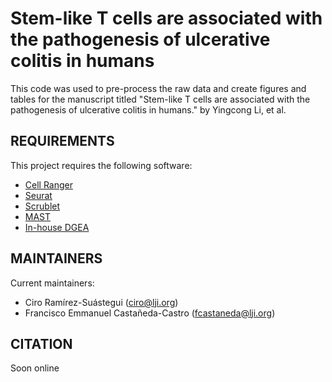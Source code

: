 # Stem-like T cells are associated with the pathogenesis of ulcerative colitis in humans

This code was used to pre-process the raw data and create figures and tables for the manuscript titled "Stem-like T cells are associated with the pathogenesis of ulcerative colitis in humans." by Yingcong Li, et al.

REQUIREMENTS
------------

This project requires the following software:

* [Cell Ranger](https://www.10xgenomics.com/support/software/cell-ranger/latest)
* [Seurat](https://www.alink.org/mod2](https://satijalab.org/seurat/))
* [Scrublet](https://github.com/swolock/scrublet)
* [MAST](https://rglab.github.io/MAST/)
* [In-house DGEA](https://github.com/vijaybioinfo/dgea)

MAINTAINERS
-----------

Current maintainers:
* Ciro Ramírez-Suástegui (ciro@lji.org)
* Francisco Emmanuel Castañeda-Castro (fcastaneda@lji.org)

CITATION
-----------
Soon online
